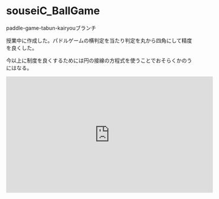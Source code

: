 # souseiC_BallGame

paddle-game-tabun-kairyouブランチ

授業中に作成した。パドルゲームの横判定を当たり判定を丸から四角にして精度を良くした。

今以上に制度を良くするためには円の接線の方程式を使うことでおそらくかのうにはなる。
<iframe width="560" height="315" src="https://www.youtube.com/embed/50YOsn-bXB8" frameborder="0" allow="accelerometer; autoplay; encrypted-media; gyroscope; picture-in-picture" allowfullscreen></iframe>
